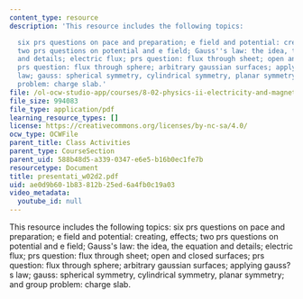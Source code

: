 ```yaml
---
content_type: resource
description: 'This resource includes the following topics:

  six prs questions on pace and preparation; e field and potential: creating, effects;
  two prs questions on potential and e field; Gauss''s law: the idea, the equation
  and details; electric flux; prs question: flux through sheet; open and closed surfaces;
  prs question: flux through sphere; arbitrary gaussian surfaces; applying gauss?s
  law; gauss: spherical symmetry, cylindrical symmetry, planar symmetry; and group
  problem: charge slab.'
file: /ol-ocw-studio-app/courses/8-02-physics-ii-electricity-and-magnetism-spring-2007/ae0d9b601b83812b25ed6a4fb0c19a03_presentati_w02d2.pdf
file_size: 994083
file_type: application/pdf
learning_resource_types: []
license: https://creativecommons.org/licenses/by-nc-sa/4.0/
ocw_type: OCWFile
parent_title: Class Activities
parent_type: CourseSection
parent_uid: 588b48d5-a339-0347-e6e5-b16b0ec1fe7b
resourcetype: Document
title: presentati_w02d2.pdf
uid: ae0d9b60-1b83-812b-25ed-6a4fb0c19a03
video_metadata:
  youtube_id: null
---
```

This resource includes the following topics:
six prs questions on pace and preparation; e field and potential: creating, effects; two prs questions on potential and e field; Gauss's law: the idea, the equation and details; electric flux; prs question: flux through sheet; open and closed surfaces; prs question: flux through sphere; arbitrary gaussian surfaces; applying gauss?s law; gauss: spherical symmetry, cylindrical symmetry, planar symmetry; and group problem: charge slab.